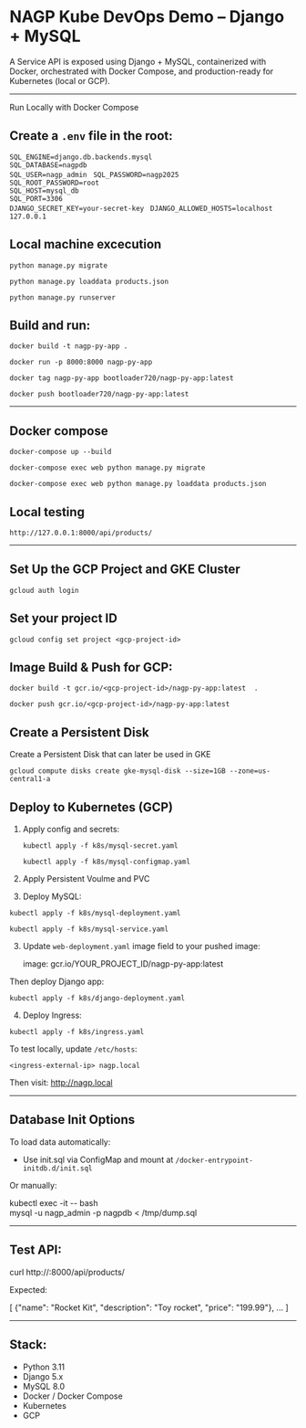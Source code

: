 # NAGP Kube DevOps Demo – Django + MySQL

A Service API is exposed using Django + MySQL, containerized with Docker, orchestrated with Docker Compose, and production-ready for Kubernetes (local or GCP).

---

Run Locally with Docker Compose

## Create a `.env` file in the root:

`SQL_ENGINE=django.db.backends.mysql`  
`SQL_DATABASE=nagpdb`  
`SQL_USER=nagp_admin ` 
`SQL_PASSWORD=nagp2025`  
`SQL_ROOT_PASSWORD=root`  
`SQL_HOST=mysql_db`  
`SQL_PORT=3306`  
`DJANGO_SECRET_KEY=your-secret-key ` 
`DJANGO_ALLOWED_HOSTS=localhost 127.0.0.1 ` 

## Local machine excecution 

`python manage.py migrate`

`python manage.py loaddata products.json`

`python manage.py runserver`

## Build and run:

`docker build -t nagp-py-app .`

`docker run -p 8000:8000 nagp-py-app`

`docker tag nagp-py-app bootloader720/nagp-py-app:latest`

`docker push bootloader720/nagp-py-app:latest`

-----------------------------------------------

## Docker compose 

`docker-compose up --build`

`docker-compose exec web python manage.py migrate`

`docker-compose exec web python manage.py loaddata products.json`


## Local testing 

`http://127.0.0.1:8000/api/products/`


---
## Set Up the GCP Project and GKE Cluster

`gcloud auth login`

## Set your project ID

`gcloud config set project <gcp-project-id>`

## Image Build & Push for GCP:

`docker build -t gcr.io/<gcp-project-id>/nagp-py-app:latest  .`

`docker push gcr.io/<gcp-project-id>/nagp-py-app:latest`

## Create a Persistent Disk 
Create a Persistent Disk that can later be used in GKE 

`gcloud compute disks create gke-mysql-disk --size=1GB --zone=us-central1-a`

## Deploy to Kubernetes (GCP)

1. Apply config and secrets:

   `kubectl apply -f k8s/mysql-secret.yaml ` 

   `kubectl apply -f k8s/mysql-configmap.yaml` 

2. Apply Persistent Voulme  and PVC 

2. Deploy MySQL:

`kubectl apply -f k8s/mysql-deployment.yaml`

`kubectl apply -f k8s/mysql-service.yaml`   

3. Update `web-deployment.yaml` image field to your pushed image:

   image: gcr.io/YOUR_PROJECT_ID/nagp-py-app:latest

Then deploy Django app:

`kubectl apply -f k8s/django-deployment.yaml`  

 4. Deploy Ingress:

`kubectl apply -f k8s/ingress.yaml`  

To test locally, update `/etc/hosts`:

`<ingress-external-ip> nagp.local`  

Then visit: http://nagp.local


---

## Database Init Options

To load data automatically:
- Use init.sql via ConfigMap and mount at `/docker-entrypoint-initdb.d/init.sql`

Or manually:

kubectl exec -it <mysql-pod> -- bash  
mysql -u nagp_admin -p nagpdb < /tmp/dump.sql

---

## Test API:

curl http://<web-ip-address>:8000/api/products/

Expected:

[
  {"name": "Rocket Kit", "description": "Toy rocket", "price": "199.99"},
  ...
]

---

## Stack:

- Python 3.11
- Django 5.x
- MySQL 8.0
- Docker / Docker Compose
- Kubernetes
- GCP